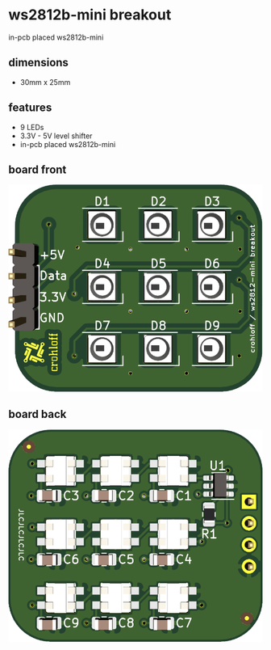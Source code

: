 # ws2812b-mini breakout
in-pcb placed ws2812b-mini

## dimensions
- 30mm x 25mm

## features
- 9 LEDs
- 3.3V - 5V level shifter
- in-pcb placed ws2812b-mini

## board front
![board front](/docs/ws2812b_mini_breakout_front.png)

## board back
![board back](/docs/ws2812b_mini_breakout_back.png)
